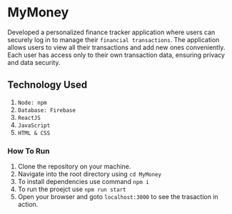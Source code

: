 # MyMoney
Developed a personalized finance tracker application where users can securely
log in to manage their `financial transactions`.
The application allows users to view all their transactions and add new ones conveniently.
Each user has access only to their own transaction data, ensuring privacy and data security.

## Technology Used
   1. `Node: npm`
   2. `Database: Firebase`
   3. `ReactJS`
   4. `JavaScript`
   5. `HTML & CSS`

### How To Run
   1. Clone the repository on your machine.
   2. Navigate into the root directory using `cd MyMoney`
   3. To install dependencies use command `npm i`
   4. To run the proejct use `npm run start`
   5. Open your browser and goto `localhost:3000` to see the trasaction in action.     